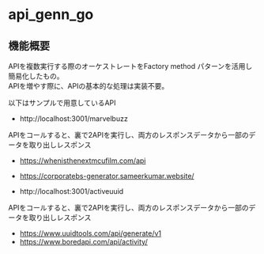 # api_genn_go

## 機能概要

APIを複数実行する際のオーケストレートをFactory method パターンを活用し簡易化したもの。  
APIを増やす際に、APIの基本的な処理は実装不要。  

以下はサンプルで用意しているAPI

* http://localhost:3001/marvelbuzz

APIをコールすると、裏で2APIを実行し、両方のレスポンスデータから一部のデータを取り出しレスポンス
  * https://whenisthenextmcufilm.com/api
  * https://corporatebs-generator.sameerkumar.website/

* http://localhost:3001/activeuuid

APIをコールすると、裏で2APIを実行し、両方のレスポンスデータから一部のデータを取り出しレスポンス
  * https://www.uuidtools.com/api/generate/v1
  * https://www.boredapi.com/api/activity/